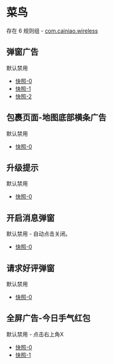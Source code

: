 # 菜鸟

存在 6 规则组 - [com.cainiao.wireless](/src/apps/com.cainiao.wireless.ts)

## 弹窗广告

默认禁用

- [快照-0](https://i.gkd.li/import/12914371)
- [快照-1](https://i.gkd.li/import/13692758)
- [快照-2](https://i.gkd.li/import/13042279)

## 包裹页面-地图底部横条广告

默认禁用

- [快照-0](https://i.gkd.li/import/12914450)

## 升级提示

默认禁用

- [快照-0](https://i.gkd.li/import/13042207)

## 开启消息弹窗

默认禁用 - 自动点击关闭。

- [快照-0](https://i.gkd.li/import/13068573)

## 请求好评弹窗

默认禁用

- [快照-0](https://i.gkd.li/import/13692761)

## 全屏广告-今日手气红包

默认禁用 - 点击右上角X

- [快照-0](https://i.gkd.li/import/13842492)
- [快照-1](https://i.gkd.li/import/13936362)

